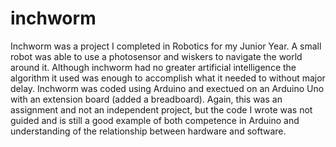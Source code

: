 # inchworm
Inchworm was a project I completed in Robotics for my Junior Year. A small robot was able to use a photosensor and wiskers to navigate the world around it. Although inchworm had no greater artificial intelligence the algorithm it used was enough to accomplish what it needed to without major delay. 
Inchworm was coded using Arduino and exectued on an Arduino Uno with an extension board (added a breadboard). 
Again, this was an assignment and not an independent project, but the code I wrote was not guided and is still a good example of both competence in Arduino and understanding of the relationship between hardware and software. 
